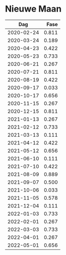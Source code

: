 # Nieuwe Maan

Dag        | Fase
-----------|------:
2020-02-24 |  0.811
2020-03-24 |  0.189
2020-04-23 |  0.422
2020-05-23 |  0.733
2020-06-21 |  0.267
2020-07-21 |  0.811
2020-08-19 |  0.422
2020-09-17 |  0.033
2020-10-17 |  0.656
2020-11-15 |  0.267
2020-12-15 |  0.811
2021-01-13 |  0.267
2021-02-12 |  0.733
2021-03-13 |  0.111
2021-04-12 |  0.422
2021-05-12 |  0.656
2021-06-10 |  0.111
2021-07-10 |  0.422
2021-08-09 |  0.889
2021-09-07 |  0.500
2021-10-06 |  0.033
2021-11-05 |  0.578
2021-12-04 |  0.111
2022-01-03 |  0.733
2022-02-01 |  0.267
2022-03-03 |  0.733
2022-04-01 |  0.267
2022-05-01 |  0.656
